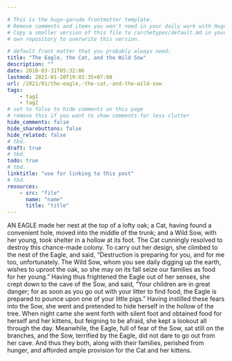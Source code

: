```yaml
---

# This is the hugo-garuda frontmatter template.
# Remove comments and items you won't need in your daily work with Hugo.
# Copy a smaller version of this file to /archetypes/default.md in your
# own repository to overwrite this version.

# default front matter that you probably always need:
title: "The Eagle, the Cat, and the Wild Sow"
description: ""
date: 2018-03-31T05:32:06
lastmod: 2021-01-20T19:03:35+07:00
url: /2021/01/the-eagle,-the-cat,-and-the-wild-sow
tags:
    - tag1
    - tag2
# set to false to hide comments on this page
# remove this if you want to show comments for less clutter
hide_comments: false
hide_sharebuttons: false
hide_related: false
# tbd.
draft: true
# tbd.
todo: true
# tbd.
linktitle: "use for linking to this post"
# tbd.
resources:
    - src: "file"
      name: "name"
      title: "title"
---
```

AN EAGLE made her nest at the top of a lofty oak; a Cat, having found a convenient hole, moved into the middle of the trunk; and a Wild Sow, with her young, took shelter in a hollow at its foot. The Cat cunningly resolved to destroy this chance-made colony. To carry out her design, she climbed to the nest of the Eagle, and said, “Destruction is preparing for you, and for me too, unfortunately. The Wild Sow, whom you see daily digging up the earth, wishes to uproot the oak, so she may on its fall seize our families as food for her young.” Having thus frightened the Eagle out of her senses, she crept down to the cave of the Sow, and said, “Your children are in great danger; for as soon as you go out with your litter to find food, the Eagle is prepared to pounce upon one of your little pigs.” Having instilled these fears into the Sow, she went and pretended to hide herself in the hollow of the tree. When night came she went forth with silent foot and obtained food for herself and her kittens, but feigning to be afraid, she kept a lookout all through the day. Meanwhile, the Eagle, full of fear of the Sow, sat still on the branches, and the Sow, terrified by the Eagle, did not dare to go out from her cave. And thus they both, along with their families, perished from hunger, and afforded ample provision for the Cat and her kittens.
